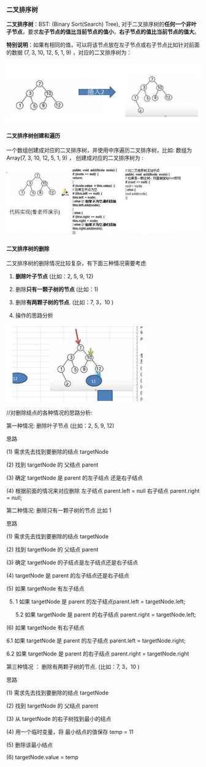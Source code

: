 ### 二叉排序树

**二叉排序树**：BST: (Binary Sort(Search) Tree), 对于二叉排序树的**任何一个非叶子节点**，要求**左子节点的值比当前节点的值小**，**右子节点的值比当前节点的值大**。 

**特别说明**：如果有相同的值，可以将该节点放在左子节点或右子节点比如针对前面的数据 (7, 3, 10, 12, 5, 1, 9) ，对应的二叉排序树为：

![二叉排序树](images/二叉排序树.jpg)

#### 二叉排序树创建和遍历

一个数组创建成对应的二叉排序树，并使用中序遍历二叉排序树，比如: 数组为Array(7, 3, 10, 12, 5, 1, 9) ， 创建成对应的二叉排序树为 :

![二叉排序树创建和遍历](images/二叉排序树创建和遍历.jpg)

#### 二叉排序树的删除 

二叉排序树的删除情况比较复杂，有下面三种情况需要考虑 

1) **删除叶子节点** (比如：2, 5, 9, 12) 

2) 删除**只有一颗子树的节点** (比如：1) 

3) 删除**有两颗子树的节点**. (比如：7, 3，10 ) 

4) 操作的思路分析

![二叉排序树删除示意图](images/二叉排序树删除示意图.jpg)

//对删除结点的各种情况的思路分析: 

第一种情况: 删除叶子节点 (比如：2, 5, 9, 12) 

思路

(1) 需求先去找到要删除的结点 targetNode 

(2) 找到 targetNode 的 父结点 parent 

(3) 确定 targetNode 是 parent 的左子结点 还是右子结点 

(4) 根据前面的情况来对应删除 左子结点 parent.left = null 右子结点 parent.right = null; 

第二种情况: 删除只有一颗子树的节点 比如 1 

思路

(1) 需求先去找到要删除的结点 targetNode 

(2) 找到 targetNode 的 父结点 parent 

(3) 确定 targetNode 的子结点是左子结点还是右子结点 

(4) targetNode 是 parent 的左子结点还是右子结点 

(5) 如果 targetNode 有左子结点 

5. 1 如果 targetNode 是 parent 的左子结点parent.left = targetNode.left; 

   5.2 如果 targetNode 是 parent 的右子结点 parent.right = targetNode.left; 

(6) 如果 targetNode 有右子结点 

6.1 如果 targetNode 是 parent 的左子结点 parent.left = targetNode.right; 

6.2 如果 targetNode 是 parent 的右子结点 parent.right = targetNode.right

第三种情况 ： 删除有两颗子树的节点. (比如：7, 3，10 ) 

思路

(1) 需求先去找到要删除的结点 targetNode 

(2) 找到 targetNode 的 父结点 parent 

(3) 从 targetNode 的右子树找到最小的结点 

(4) 用一个临时变量，将 最小结点的值保存 temp = 11 

(5) 删除该最小结点 

(6) targetNode.value = temp 





